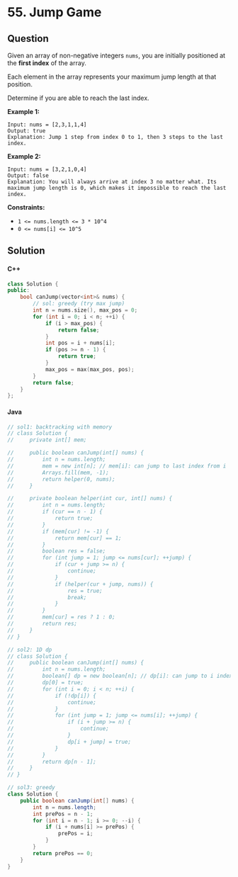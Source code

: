 # 55. Jump Game

## Question

Given an array of non-negative integers `nums`, you are initially positioned at the **first index** of the array.

Each element in the array represents your maximum jump length at that position.

Determine if you are able to reach the last index.

**Example 1:**

```
Input: nums = [2,3,1,1,4]
Output: true
Explanation: Jump 1 step from index 0 to 1, then 3 steps to the last index.
```

**Example 2:**

```
Input: nums = [3,2,1,0,4]
Output: false
Explanation: You will always arrive at index 3 no matter what. Its maximum jump length is 0, which makes it impossible to reach the last index.
```

**Constraints:**

* `1 <= nums.length <= 3 * 10^4`
* `0 <= nums[i] <= 10^5`

## Solution

#### C++

```cpp
class Solution {
public:
    bool canJump(vector<int>& nums) {
        // sol: greedy (try max jump)
        int n = nums.size(), max_pos = 0;
        for (int i = 0; i < n; ++i) {
            if (i > max_pos) {
                return false;
            }
            int pos = i + nums[i];
            if (pos >= n - 1) {
                return true;
            }
            max_pos = max(max_pos, pos);
        }
        return false;
    }
};
```

#### Java

```java
// sol1: backtracking with memory
// class Solution {
//     private int[] mem;

//     public boolean canJump(int[] nums) {
//         int n = nums.length;
//         mem = new int[n]; // mem[i]: can jump to last index from i
//         Arrays.fill(mem, -1);
//         return helper(0, nums);
//     }

//     private boolean helper(int cur, int[] nums) {
//         int n = nums.length;
//         if (cur == n - 1) {
//             return true;
//         }
//         if (mem[cur] != -1) {
//             return mem[cur] == 1;
//         }
//         boolean res = false;
//         for (int jump = 1; jump <= nums[cur]; ++jump) {
//             if (cur + jump >= n) {
//                 continue;
//             }
//             if (helper(cur + jump, nums)) {
//                 res = true;
//                 break;
//             }
//         }
//         mem[cur] = res ? 1 : 0;
//         return res;
//     }
// }

// sol2: 1D dp
// class Solution {
//     public boolean canJump(int[] nums) {
//         int n = nums.length;
//         boolean[] dp = new boolean[n]; // dp[i]: can jump to i index from 0
//         dp[0] = true;
//         for (int i = 0; i < n; ++i) {
//             if (!dp[i]) {
//                 continue;
//             }
//             for (int jump = 1; jump <= nums[i]; ++jump) {
//                 if (i + jump >= n) {
//                     continue;
//                 }
//                 dp[i + jump] = true;
//             }
//         }
//         return dp[n - 1];
//     }
// }

// sol3: greedy
class Solution {
    public boolean canJump(int[] nums) {
        int n = nums.length;
        int prePos = n - 1;
        for (int i = n - 1; i >= 0; --i) {
            if (i + nums[i] >= prePos) {
                prePos = i;
            }
        }
        return prePos == 0;
    }
}
```
